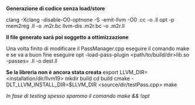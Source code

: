 **Generazione di codice senza load/store**

clang -Xclang -disable-O0-optnone -S -emit-llvm -O0 <src>.cc -o <dest>.ll
opt -p mem2reg <dest>.ll -o <dest-wo-loadstore>.m2r.bc
llvm-dis <dest-wo-loadstore>.m2r.bc -o <dest-wo-loadstore>.m2r.ll

**Il file generato sarà poi soggetto a ottimizzazione**

Una volta finito di modificare il PassManager.cpp eseguire il comando make
e se va a buon fine eseguire
opt -load-pass-plugin <path/to/build/dir>lib<nome>.so -passes=<pass> <src>.ll -o dest.ll

**Se la libreria non è ancora stata creata**
export LLVM_DIR=<installation/dir/llvm19>
mkdir build
cd build
cmake -DLT_LLVM_INSTALL_DIR=$LLVM_DIR <source/dir/testPass.cpp>
make

*In fase di testing spesso spammo il comando make && !opt*
